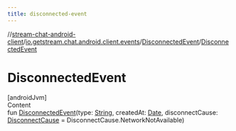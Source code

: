 ```yaml
---
title: disconnected-event
---
```

//[stream-chat-android-client](../../../index.md)/[io.getstream.chat.android.client.events](../index.md)/[DisconnectedEvent](index.md)/[DisconnectedEvent](DisconnectedEvent.md)



# DisconnectedEvent  
[androidJvm]  
Content  
fun [DisconnectedEvent](DisconnectedEvent.md)(type: [String](https://kotlinlang.org/api/latest/jvm/stdlib/kotlin/-string/index.html), createdAt: [Date](https://developer.android.com/reference/kotlin/java/util/Date.html), disconnectCause: [DisconnectCause](../../io.getstream.chat.android.client.clientstate/DisconnectCause/index.md) = DisconnectCause.NetworkNotAvailable)  



